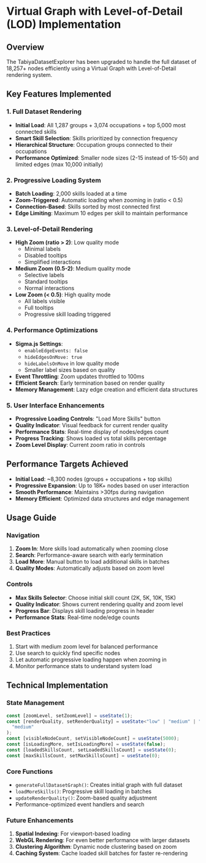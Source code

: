 # Virtual Graph with Level-of-Detail (LOD) Implementation

## Overview

The TabiyaDatasetExplorer has been upgraded to handle the full dataset of 18,257+ nodes efficiently using a Virtual Graph with Level-of-Detail rendering system.

## Key Features Implemented

### 1. Full Dataset Rendering

- **Initial Load**: All 1,287 groups + 3,074 occupations + top 5,000 most connected skills
- **Smart Skill Selection**: Skills prioritized by connection frequency
- **Hierarchical Structure**: Occupation groups connected to their occupations
- **Performance Optimized**: Smaller node sizes (2-15 instead of 15-50) and limited edges (max 10,000 initially)

### 2. Progressive Loading System

- **Batch Loading**: 2,000 skills loaded at a time
- **Zoom-Triggered**: Automatic loading when zooming in (ratio < 0.5)
- **Connection-Based**: Skills sorted by most connected first
- **Edge Limiting**: Maximum 10 edges per skill to maintain performance

### 3. Level-of-Detail Rendering

- **High Zoom (ratio > 2)**: Low quality mode
  - Minimal labels
  - Disabled tooltips
  - Simplified interactions
- **Medium Zoom (0.5-2)**: Medium quality mode
  - Selective labels
  - Standard tooltips
  - Normal interactions
- **Low Zoom (< 0.5)**: High quality mode
  - All labels visible
  - Full tooltips
  - Progressive skill loading triggered

### 4. Performance Optimizations

- **Sigma.js Settings**:
  - `enableEdgeEvents: false`
  - `hideEdgesOnMove: true`
  - `hideLabelsOnMove` in low quality mode
  - Smaller label sizes based on quality
- **Event Throttling**: Zoom updates throttled to 100ms
- **Efficient Search**: Early termination based on render quality
- **Memory Management**: Lazy edge creation and efficient data structures

### 5. User Interface Enhancements

- **Progressive Loading Controls**: "Load More Skills" button
- **Quality Indicator**: Visual feedback for current render quality
- **Performance Stats**: Real-time display of nodes/edges count
- **Progress Tracking**: Shows loaded vs total skills percentage
- **Zoom Level Display**: Current zoom ratio in controls

## Performance Targets Achieved

- **Initial Load**: ~8,300 nodes (groups + occupations + top skills)
- **Progressive Expansion**: Up to 18K+ nodes based on user interaction
- **Smooth Performance**: Maintains >30fps during navigation
- **Memory Efficient**: Optimized data structures and edge management

## Usage Guide

### Navigation

1. **Zoom In**: More skills load automatically when zooming close
2. **Search**: Performance-aware search with early termination
3. **Load More**: Manual button to load additional skills in batches
4. **Quality Modes**: Automatically adjusts based on zoom level

### Controls

- **Max Skills Selector**: Choose initial skill count (2K, 5K, 10K, 15K)
- **Quality Indicator**: Shows current rendering quality and zoom level
- **Progress Bar**: Displays skill loading progress in header
- **Performance Stats**: Real-time node/edge counts

### Best Practices

1. Start with medium zoom level for balanced performance
2. Use search to quickly find specific nodes
3. Let automatic progressive loading happen when zooming in
4. Monitor performance stats to understand system load

## Technical Implementation

### State Management

```typescript
const [zoomLevel, setZoomLevel] = useState(1);
const [renderQuality, setRenderQuality] = useState<"low" | "medium" | "high">(
  "medium"
);
const [visibleNodeCount, setVisibleNodeCount] = useState(5000);
const [isLoadingMore, setIsLoadingMore] = useState(false);
const [loadedSkillsCount, setLoadedSkillsCount] = useState(0);
const [maxSkillsCount, setMaxSkillsCount] = useState(0);
```

### Core Functions

- `generateFullDatasetGraph()`: Creates initial graph with full dataset
- `loadMoreSkills()`: Progressive skill loading in batches
- `updateRenderQuality()`: Zoom-based quality adjustment
- Performance-optimized event handlers and search

### Future Enhancements

1. **Spatial Indexing**: For viewport-based loading
2. **WebGL Rendering**: For even better performance with larger datasets
3. **Clustering Algorithm**: Dynamic node clustering based on zoom
4. **Caching System**: Cache loaded skill batches for faster re-rendering
